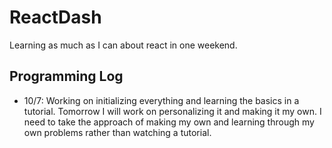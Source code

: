 # ReactDash

Learning as much as I can about react in one weekend.

## Programming Log

- 10/7: Working on initializing everything and learning the basics in a tutorial. Tomorrow I will work on personalizing it and making it my own. I need to take the approach of making my own and learning through my own problems rather than watching a tutorial.
